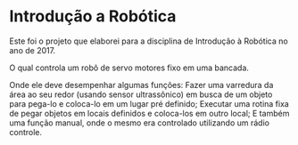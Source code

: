 # Introdução a Robótica

Este foi o projeto que elaborei para a disciplina de Introdução à Robótica no ano de 2017.

O qual controla um robô de servo motores fixo em uma bancada.

Onde ele deve desempenhar algumas funções: Fazer uma varredura da área ao seu redor (usando sensor ultrassônico) em busca de um objeto para pega-lo e coloca-lo em um lugar pré definido;
Executar uma rotina fixa de pegar objetos em locais definidos e coloca-los em outro local;
E também uma função manual, onde o mesmo era controlado utilizando um rádio controle.
